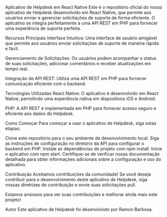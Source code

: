 Aplicativo de Helpdesk em React Native
Este é o repositório oficial do nosso aplicativo de Helpdesk desenvolvido em React Native, que permite aos usuários enviar e gerenciar solicitações de suporte de forma eficiente. O aplicativo se integra perfeitamente a uma API REST em PHP para fornecer uma experiência de suporte perfeita.

Recursos Principais
Interface Intuitiva: Uma interface de usuário amigável que permite aos usuários enviar solicitações de suporte de maneira rápida e fácil.

Gerenciamento de Solicitações: Os usuários podem acompanhar o status de suas solicitações, adicionar comentários e receber atualizações em tempo real.

Integração de API REST: Utiliza uma API REST em PHP para fornecer comunicação eficiente com o backend.

Tecnologias Utilizadas
React Native: O aplicativo é desenvolvido em React Native, permitindo uma experiência nativa em dispositivos iOS e Android.

PHP: A API REST é implementada em PHP para fornecer acesso seguro e eficiente aos dados do Helpdesk.

Como Começar
Para começar a usar o aplicativo de Helpdesk, siga estas etapas:

Clone este repositório para o seu ambiente de desenvolvimento local.
Siga as instruções de configuração no diretório da API para configurar o backend em PHP.
Instale as dependências do projeto com npm install.
Inicie o aplicativo com npm start.
Certifique-se de verificar nossa documentação detalhada para obter informações adicionais sobre a configuração e uso do aplicativo.

Contribuição
Aceitamos contribuições da comunidade! Se você deseja contribuir para o desenvolvimento deste aplicativo de Helpdesk, siga nossas diretrizes de contribuição e envie suas solicitações pull.

Estamos ansiosos para ver suas contribuições e melhorar ainda mais este projeto!

Autor
Este aplicativo de Helpdesk foi desenvolvido por Ramon Barbosa.

